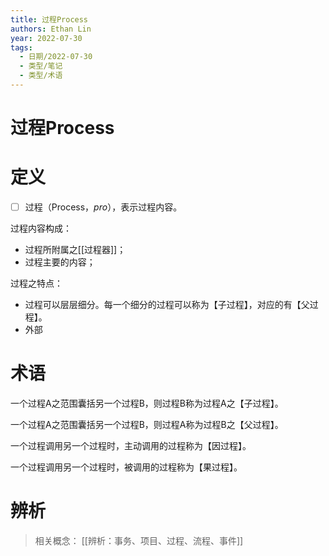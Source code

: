 ```yaml
---
title: 过程Process
authors: Ethan Lin
year: 2022-07-30 
tags:
  - 日期/2022-07-30 
  - 类型/笔记 
  - 类型/术语 
---
```



# 过程Process







# 定义


- [ ] 过程（Process，$pro$），表示过程内容。

过程内容构成：
- 过程所附属之[[过程器]]；
- 过程主要的内容；

过程之特点：
- 过程可以层层细分。每一个细分的过程可以称为【子过程】，对应的有【父过程】。
- 外部

# 术语

一个过程A之范围囊括另一个过程B，则过程B称为过程A之【子过程】。



一个过程A之范围囊括另一个过程B，则过程A称为过程B之【父过程】。



一个过程调用另一个过程时，主动调用的过程称为【因过程】。



一个过程调用另一个过程时，被调用的过程称为【果过程】。



# 辨析


> 相关概念：
> [[辨析：事务、项目、过程、流程、事件]]



